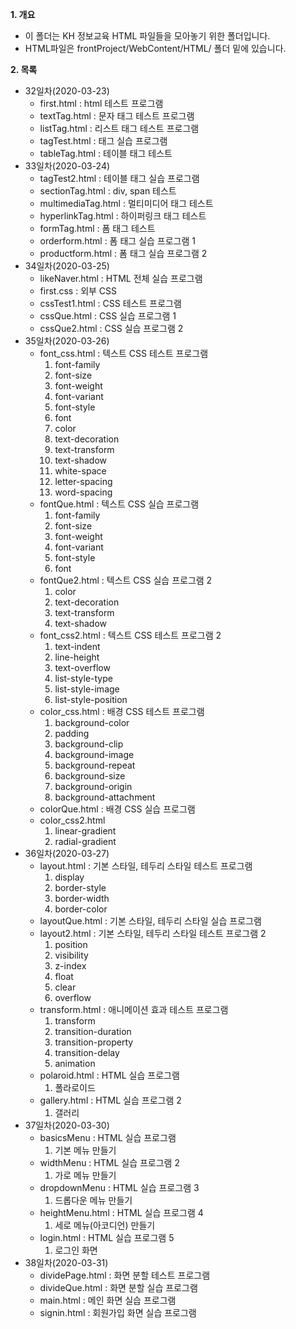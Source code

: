 **1. 개요**
- 이 폴더는 KH 정보교육 HTML 파일들을 모아놓기 위한 폴더입니다.
- HTML파일은 frontProject/WebContent/HTML/ 폴더 밑에 있습니다.

**2. 목록**
- 32일차(2020-03-23)
  - first.html : html 테스트 프로그램
  - textTag.html : 문자 태그 테스트 프로그램
  - listTag.html : 리스트 태그 테스트 프로그램
  - tagTest.html : 태그 실습 프로그램
  - tableTag.html : 테이블 태그 테스트 
- 33일차(2020-03-24)
  - tagTest2.html : 테이블 태그 실습 프로그램
  - sectionTag.html : div, span 테스트
  - multimediaTag.html : 멀티미디어 태그 테스트
  - hyperlinkTag.html : 하이퍼링크 태그 테스트
  - formTag.html : 폼 태그 테스트
  - orderform.html : 폼 태그 실습 프로그램 1
  - productform.html : 폼 태그 실습 프로그램 2
- 34일차(2020-03-25)
  - likeNaver.html : HTML 전체 실습 프로그램
  - first.css : 외부 CSS
  - cssTest1.html : CSS 테스트 프로그램
  - cssQue.html : CSS 실습 프로그램 1
  - cssQue2.html : CSS 실습 프로그램 2
- 35일차(2020-03-26)
  - font_css.html : 텍스트 CSS 테스트 프로그램
    1. font-family
    2. font-size
    3. font-weight
    4. font-variant
    5. font-style
    6. font
    7. color
    8. text-decoration
    9. text-transform
    10. text-shadow
    11. white-space
    12. letter-spacing
    13. word-spacing
  - fontQue.html : 텍스트 CSS 실습 프로그램
    1. font-family
    2. font-size
    3. font-weight
    4. font-variant
    5. font-style
    6. font
  - fontQue2.html : 텍스트 CSS 실습 프로그램 2
    1. color
    2. text-decoration
    3. text-transform
    4. text-shadow
  - font_css2.html : 텍스트 CSS 테스트 프로그램 2
    1. text-indent
    2. line-height
    3. text-overflow
    4. list-style-type
    5. list-style-image
    6. list-style-position
  - color_css.html : 배경 CSS 테스트 프로그램
    1. background-color
    2. padding
    3. background-clip
    4. background-image
    5. background-repeat
    6. background-size
    7. background-origin
    8. background-attachment
  - colorQue.html : 배경 CSS 실습 프로그램
  - color_css2.html
    1. linear-gradient
    2. radial-gradient
- 36일차(2020-03-27)
  - layout.html : 기본 스타일, 테두리 스타일 테스트 프로그램
    1. display
    2. border-style
    3. border-width
    4. border-color
  - layoutQue.html : 기본 스타일, 테두리 스타일 실습 프로그램
  - layout2.html : 기본 스타일, 테두리 스타일 테스트 프로그램 2
    1. position
    2. visibility
    3. z-index
    4. float
    5. clear
    6. overflow
  - transform.html : 애니메이션 효과 테스트 프로그램
    1. transform
    2. transition-duration
    3. transition-property
    4. transition-delay
    5. animation
  - polaroid.html : HTML 실습 프로그램
    1. 폴라로이드
  - gallery.html : HTML 실습 프로그램 2
    1. 갤러리
- 37일차(2020-03-30)
  - basicsMenu : HTML 실습 프로그램
    1. 기본 메뉴 만들기
  - widthMenu : HTML 실습 프로그램 2
    1. 가로 메뉴 만들기
  - dropdownMenu : HTML 실습 프로그램 3
    1. 드롭다운 메뉴 만들기
  - heightMenu.html : HTML 실습 프로그램 4
    1. 세로 메뉴(아코디언) 만들기
  - login.html : HTML 실습 프로그램 5
    1. 로그인 화면 
- 38일차(2020-03-31)
  - dividePage.html : 화면 분할 테스트 프로그램
  - divideQue.html : 화면 분할 실습 프로그램
  - main.html : 메인 화면 실습 프로그램
  - signin.html : 회원가입 화면 실습 프로그램
